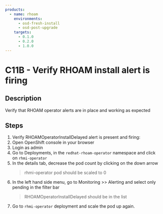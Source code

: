 ```yaml
---
products:
  - name: rhoam
    environments:
      - osd-fresh-install
      - osd-post-upgrade
    targets:
      - 0.1.0
      - 0.2.0
      - 1.0.0
---
```


# C11B - Verify RHOAM install alert is firing

## Description

Verify that RHOAM operator alerts are in place and working as expected

## Steps

1. Verify RHOAMOperatorInstallDelayed alert is present and firing:
2. Open OpenShift console in your browser
3. Login as admin
4. Go to Deployments, in the `redhat-rhoam-operator` namespace and click on `rhmi-operator`
5. In the details tab, decrease the pod count by clicking on the down arrow
   > rhmi-operator pod should be scaled to 0
6. In the left hand side menu, go to Monitoring >> Alerting and select only pending in the filter bar
   > RHOAMOperatorInstallDelayed should be in the list
7. Go to `rhmi-operator` deployment and scale the pod up again.
